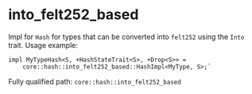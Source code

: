 # into_felt252_based

Impl for `Hash` for types that can be converted into `felt252` using the `Into` trait. Usage example:
```ignore
impl MyTypeHash<S, +HashStateTrait<S>, +Drop<S>> =
    core::hash::into_felt252_based::HashImpl<MyType, S>;`
```

Fully qualified path: `core::hash::into_felt252_based`

